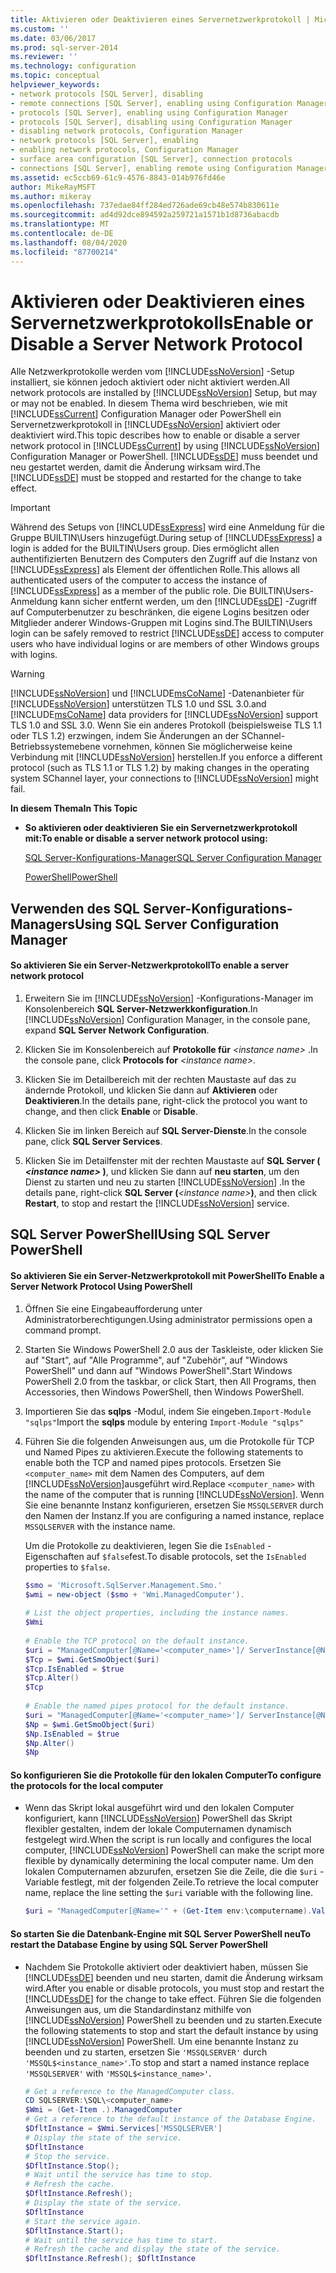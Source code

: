 ```yaml
---
title: Aktivieren oder Deaktivieren eines Servernetzwerkprotokoll | Microsoft-Dokumentation
ms.custom: ''
ms.date: 03/06/2017
ms.prod: sql-server-2014
ms.reviewer: ''
ms.technology: configuration
ms.topic: conceptual
helpviewer_keywords:
- network protocols [SQL Server], disabling
- remote connections [SQL Server], enabling using Configuration Manager
- protocols [SQL Server], enabling using Configuration Manager
- protocols [SQL Server], disabling using Configuration Manager
- disabling network protocols, Configuration Manager
- network protocols [SQL Server], enabling
- enabling network protocols, Configuration Manager
- surface area configuration [SQL Server], connection protocols
- connections [SQL Server], enabling remote using Configuration Manager
ms.assetid: ec5ccb69-61c9-4576-8843-014b976fd46e
author: MikeRayMSFT
ms.author: mikeray
ms.openlocfilehash: 737edae84ff284ed726ade69cb48e574b830611e
ms.sourcegitcommit: ad4d92dce894592a259721a1571b1d8736abacdb
ms.translationtype: MT
ms.contentlocale: de-DE
ms.lasthandoff: 08/04/2020
ms.locfileid: "87700214"
---
```

# <a name="enable-or-disable-a-server-network-protocol"></a><span data-ttu-id="32f36-102">Aktivieren oder Deaktivieren eines Servernetzwerkprotokolls</span><span class="sxs-lookup"><span data-stu-id="32f36-102">Enable or Disable a Server Network Protocol</span></span>
  <span data-ttu-id="32f36-103">Alle Netzwerkprotokolle werden vom [!INCLUDE[ssNoVersion](../../includes/ssnoversion-md.md)] -Setup installiert, sie können jedoch aktiviert oder nicht aktiviert werden.</span><span class="sxs-lookup"><span data-stu-id="32f36-103">All network protocols are installed by [!INCLUDE[ssNoVersion](../../includes/ssnoversion-md.md)] Setup, but may or may not be enabled.</span></span> <span data-ttu-id="32f36-104">In diesem Thema wird beschrieben, wie mit [!INCLUDE[ssCurrent](../../includes/sscurrent-md.md)] Configuration Manager oder PowerShell ein Servernetzwerkprotokoll in [!INCLUDE[ssNoVersion](../../includes/ssnoversion-md.md)] aktiviert oder deaktiviert wird.</span><span class="sxs-lookup"><span data-stu-id="32f36-104">This topic describes how to enable or disable a server network protocol in [!INCLUDE[ssCurrent](../../includes/sscurrent-md.md)] by using [!INCLUDE[ssNoVersion](../../includes/ssnoversion-md.md)] Configuration Manager or PowerShell.</span></span> <span data-ttu-id="32f36-105">[!INCLUDE[ssDE](../../includes/ssde-md.md)] muss beendet und neu gestartet werden, damit die Änderung wirksam wird.</span><span class="sxs-lookup"><span data-stu-id="32f36-105">The [!INCLUDE[ssDE](../../includes/ssde-md.md)] must be stopped and restarted for the change to take effect.</span></span>  
  
> [!IMPORTANT]  
>  <span data-ttu-id="32f36-106">Während des Setups von [!INCLUDE[ssExpress](../../includes/ssexpress-md.md)] wird eine Anmeldung für die Gruppe BUILTIN\Users hinzugefügt.</span><span class="sxs-lookup"><span data-stu-id="32f36-106">During setup of [!INCLUDE[ssExpress](../../includes/ssexpress-md.md)] a login is added for the BUILTIN\Users group.</span></span> <span data-ttu-id="32f36-107">Dies ermöglicht allen authentifizierten Benutzern des Computers den Zugriff auf die Instanz von [!INCLUDE[ssExpress](../../includes/ssexpress-md.md)] als Element der öffentlichen Rolle.</span><span class="sxs-lookup"><span data-stu-id="32f36-107">This allows all authenticated users of the computer to access the instance of [!INCLUDE[ssExpress](../../includes/ssexpress-md.md)] as a member of the public role.</span></span> <span data-ttu-id="32f36-108">Die BUILTIN\Users-Anmeldung kann sicher entfernt werden, um den [!INCLUDE[ssDE](../../includes/ssde-md.md)] -Zugriff auf Computerbenutzer zu beschränken, die eigene Logins besitzen oder Mitglieder anderer Windows-Gruppen mit Logins sind.</span><span class="sxs-lookup"><span data-stu-id="32f36-108">The BUILTIN\Users login can be safely removed to restrict [!INCLUDE[ssDE](../../includes/ssde-md.md)] access to computer users who have individual logins or are members of other Windows groups with logins.</span></span>  
  
> [!WARNING]  
>  [!INCLUDE[ssNoVersion](../../includes/ssnoversion-md.md)] <span data-ttu-id="32f36-109">und [!INCLUDE[msCoName](../../includes/msconame-md.md)] -Datenanbieter für [!INCLUDE[ssNoVersion](../../includes/ssnoversion-md.md)] unterstützen TLS 1.0 und SSL 3.0.</span><span class="sxs-lookup"><span data-stu-id="32f36-109">and [!INCLUDE[msCoName](../../includes/msconame-md.md)] data providers for [!INCLUDE[ssNoVersion](../../includes/ssnoversion-md.md)] support TLS 1.0 and SSL 3.0.</span></span> <span data-ttu-id="32f36-110">Wenn Sie ein anderes Protokoll (beispielsweise TLS 1.1 oder TLS 1.2) erzwingen, indem Sie Änderungen an der SChannel-Betriebssystemebene vornehmen, können Sie möglicherweise keine Verbindung mit [!INCLUDE[ssNoVersion](../../includes/ssnoversion-md.md)] herstellen.</span><span class="sxs-lookup"><span data-stu-id="32f36-110">If you enforce a different protocol (such as TLS 1.1 or TLS 1.2) by making changes in the operating system SChannel layer, your connections to [!INCLUDE[ssNoVersion](../../includes/ssnoversion-md.md)] might fail.</span></span>  
  
 <span data-ttu-id="32f36-111">**In diesem Thema**</span><span class="sxs-lookup"><span data-stu-id="32f36-111">**In This Topic**</span></span>  
  
-   <span data-ttu-id="32f36-112">**So aktivieren oder deaktivieren Sie ein Servernetzwerkprotokoll mit:**</span><span class="sxs-lookup"><span data-stu-id="32f36-112">**To enable or disable a server network protocol using:**</span></span>  
  
     [<span data-ttu-id="32f36-113">SQL Server-Konfigurations-Manager</span><span class="sxs-lookup"><span data-stu-id="32f36-113">SQL Server Configuration Manager</span></span>](#SSMSProcedure)  
  
     [<span data-ttu-id="32f36-114">PowerShell</span><span class="sxs-lookup"><span data-stu-id="32f36-114">PowerShell</span></span>](#PowerShellProcedure)  
  
##  <a name="using-sql-server-configuration-manager"></a><a name="SSMSProcedure"></a> <span data-ttu-id="32f36-115">Verwenden des SQL Server-Konfigurations-Managers</span><span class="sxs-lookup"><span data-stu-id="32f36-115">Using SQL Server Configuration Manager</span></span>  
  
#### <a name="to-enable-a-server-network-protocol"></a><span data-ttu-id="32f36-116">So aktivieren Sie ein Server-Netzwerkprotokoll</span><span class="sxs-lookup"><span data-stu-id="32f36-116">To enable a server network protocol</span></span>  
  
1.  <span data-ttu-id="32f36-117">Erweitern Sie im [!INCLUDE[ssNoVersion](../../includes/ssnoversion-md.md)] -Konfigurations-Manager im Konsolenbereich **SQL Server-Netzwerkkonfiguration**.</span><span class="sxs-lookup"><span data-stu-id="32f36-117">In [!INCLUDE[ssNoVersion](../../includes/ssnoversion-md.md)] Configuration Manager, in the console pane, expand **SQL Server  Network Configuration**.</span></span>  
  
2.  <span data-ttu-id="32f36-118">Klicken Sie im Konsolenbereich auf **Protokolle für** *\<instance name>* .</span><span class="sxs-lookup"><span data-stu-id="32f36-118">In the console pane, click **Protocols for** *\<instance name>*.</span></span>  
  
3.  <span data-ttu-id="32f36-119">Klicken Sie im Detailbereich mit der rechten Maustaste auf das zu ändernde Protokoll, und klicken Sie dann auf **Aktivieren** oder **Deaktivieren**.</span><span class="sxs-lookup"><span data-stu-id="32f36-119">In the details pane, right-click the protocol you want to change, and then click **Enable** or **Disable**.</span></span>  
  
4.  <span data-ttu-id="32f36-120">Klicken Sie im linken Bereich auf **SQL Server-Dienste**.</span><span class="sxs-lookup"><span data-stu-id="32f36-120">In the console pane, click **SQL Server Services**.</span></span>  
  
5.  <span data-ttu-id="32f36-121">Klicken Sie im Detailfenster mit der rechten Maustaste auf **SQL Server ( ***\<instance name>*** )**, und klicken Sie dann auf **neu starten**, um den Dienst zu starten und neu zu starten [!INCLUDE[ssNoVersion](../../includes/ssnoversion-md.md)] .</span><span class="sxs-lookup"><span data-stu-id="32f36-121">In the details pane, right-click **SQL Server (***\<instance name>***)**, and then click **Restart**, to stop and restart the [!INCLUDE[ssNoVersion](../../includes/ssnoversion-md.md)] service.</span></span>  
  
##  <a name="using-sql-server-powershell"></a><a name="PowerShellProcedure"></a> <span data-ttu-id="32f36-122">SQL Server PowerShell</span><span class="sxs-lookup"><span data-stu-id="32f36-122">Using SQL Server PowerShell</span></span>  
  
#### <a name="to-enable-a-server-network-protocol-using-powershell"></a><span data-ttu-id="32f36-123">So aktivieren Sie ein Server-Netzwerkprotokoll mit PowerShell</span><span class="sxs-lookup"><span data-stu-id="32f36-123">To Enable a Server Network Protocol Using PowerShell</span></span>  
  
1.  <span data-ttu-id="32f36-124">Öffnen Sie eine Eingabeaufforderung unter Administratorberechtigungen.</span><span class="sxs-lookup"><span data-stu-id="32f36-124">Using administrator permissions open a command prompt.</span></span>  
  
2.  <span data-ttu-id="32f36-125">Starten Sie Windows PowerShell 2.0 aus der Taskleiste, oder klicken Sie auf "Start", auf "Alle Programme", auf "Zubehör", auf "Windows PowerShell" und dann auf "Windows PowerShell".</span><span class="sxs-lookup"><span data-stu-id="32f36-125">Start Windows PowerShell 2.0 from the taskbar, or click Start, then All Programs, then Accessories, then Windows PowerShell, then Windows PowerShell.</span></span>  
  
3.  <span data-ttu-id="32f36-126">Importieren Sie das **sqlps** -Modul, indem Sie eingeben.`Import-Module "sqlps"`</span><span class="sxs-lookup"><span data-stu-id="32f36-126">Import the **sqlps** module by entering `Import-Module "sqlps"`</span></span>  
  
4.  <span data-ttu-id="32f36-127">Führen Sie die folgenden Anweisungen aus, um die Protokolle für TCP und Named Pipes zu aktivieren.</span><span class="sxs-lookup"><span data-stu-id="32f36-127">Execute the following statements to enable both the TCP and named pipes protocols.</span></span> <span data-ttu-id="32f36-128">Ersetzen Sie `<computer_name>` mit dem Namen des Computers, auf dem [!INCLUDE[ssNoVersion](../../includes/ssnoversion-md.md)]ausgeführt wird.</span><span class="sxs-lookup"><span data-stu-id="32f36-128">Replace `<computer_name>` with the name of the computer that is running [!INCLUDE[ssNoVersion](../../includes/ssnoversion-md.md)].</span></span> <span data-ttu-id="32f36-129">Wenn Sie eine benannte Instanz konfigurieren, ersetzen Sie `MSSQLSERVER` durch den Namen der Instanz.</span><span class="sxs-lookup"><span data-stu-id="32f36-129">If you are configuring a named instance, replace `MSSQLSERVER` with the instance name.</span></span>  
  
     <span data-ttu-id="32f36-130">Um die Protokolle zu deaktivieren, legen Sie die `IsEnabled` -Eigenschaften auf `$false`fest.</span><span class="sxs-lookup"><span data-stu-id="32f36-130">To disable protocols, set the `IsEnabled` properties to `$false`.</span></span>  
  
    ```powershell
    $smo = 'Microsoft.SqlServer.Management.Smo.'  
    $wmi = new-object ($smo + 'Wmi.ManagedComputer').  
  
    # List the object properties, including the instance names.  
    $Wmi  
  
    # Enable the TCP protocol on the default instance.  
    $uri = "ManagedComputer[@Name='<computer_name>']/ ServerInstance[@Name='MSSQLSERVER']/ServerProtocol[@Name='Tcp']"  
    $Tcp = $wmi.GetSmoObject($uri)  
    $Tcp.IsEnabled = $true  
    $Tcp.Alter()  
    $Tcp  
  
    # Enable the named pipes protocol for the default instance.  
    $uri = "ManagedComputer[@Name='<computer_name>']/ ServerInstance[@Name='MSSQLSERVER']/ServerProtocol[@Name='Np']"  
    $Np = $wmi.GetSmoObject($uri)  
    $Np.IsEnabled = $true  
    $Np.Alter()  
    $Np  
    ```  
  
#### <a name="to-configure-the-protocols-for-the-local-computer"></a><span data-ttu-id="32f36-131">So konfigurieren Sie die Protokolle für den lokalen Computer</span><span class="sxs-lookup"><span data-stu-id="32f36-131">To configure the protocols for the local computer</span></span>  
  
-   <span data-ttu-id="32f36-132">Wenn das Skript lokal ausgeführt wird und den lokalen Computer konfiguriert, kann [!INCLUDE[ssNoVersion](../../includes/ssnoversion-md.md)] PowerShell das Skript flexibler gestalten, indem der lokale Computernamen dynamisch festgelegt wird.</span><span class="sxs-lookup"><span data-stu-id="32f36-132">When the script is run locally and configures the local computer, [!INCLUDE[ssNoVersion](../../includes/ssnoversion-md.md)] PowerShell can make the script more flexible by dynamically determining the local computer name.</span></span> <span data-ttu-id="32f36-133">Um den lokalen Computernamen abzurufen, ersetzen Sie die Zeile, die die `$uri` -Variable festlegt, mit der folgenden Zeile.</span><span class="sxs-lookup"><span data-stu-id="32f36-133">To retrieve the local computer name, replace the line setting the `$uri` variable with the following line.</span></span>  
  
    ```powershell
    $uri = "ManagedComputer[@Name='" + (Get-Item env:\computername).Value + "']/ServerInstance[@Name='MSSQLSERVER']/ServerProtocol[@Name='Tcp']"  
    ```  
  
#### <a name="to-restart-the-database-engine-by-using-sql-server-powershell"></a><span data-ttu-id="32f36-134">So starten Sie die Datenbank-Engine mit SQL Server PowerShell neu</span><span class="sxs-lookup"><span data-stu-id="32f36-134">To restart the Database Engine by using SQL Server PowerShell</span></span>  
  
-   <span data-ttu-id="32f36-135">Nachdem Sie Protokolle aktiviert oder deaktiviert haben, müssen Sie [!INCLUDE[ssDE](../../includes/ssde-md.md)] beenden und neu starten, damit die Änderung wirksam wird.</span><span class="sxs-lookup"><span data-stu-id="32f36-135">After you enable or disable protocols, you must stop and restart the [!INCLUDE[ssDE](../../includes/ssde-md.md)] for the change to take effect.</span></span> <span data-ttu-id="32f36-136">Führen Sie die folgenden Anweisungen aus, um die Standardinstanz mithilfe von [!INCLUDE[ssNoVersion](../../includes/ssnoversion-md.md)] PowerShell zu beenden und zu starten.</span><span class="sxs-lookup"><span data-stu-id="32f36-136">Execute the following statements to stop and start the default instance by using [!INCLUDE[ssNoVersion](../../includes/ssnoversion-md.md)] PowerShell.</span></span> <span data-ttu-id="32f36-137">Um eine benannte Instanz zu beenden und zu starten, ersetzen Sie `'MSSQLSERVER'` durch `'MSSQL$<instance_name>'`.</span><span class="sxs-lookup"><span data-stu-id="32f36-137">To stop and start a named instance replace `'MSSQLSERVER'` with `'MSSQL$<instance_name>'`.</span></span>  
  
    ```powershell
    # Get a reference to the ManagedComputer class.  
    CD SQLSERVER:\SQL\<computer_name>  
    $Wmi = (Get-Item .).ManagedComputer  
    # Get a reference to the default instance of the Database Engine.  
    $DfltInstance = $Wmi.Services['MSSQLSERVER']  
    # Display the state of the service.  
    $DfltInstance  
    # Stop the service.  
    $DfltInstance.Stop();  
    # Wait until the service has time to stop.  
    # Refresh the cache.  
    $DfltInstance.Refresh();   
    # Display the state of the service.  
    $DfltInstance  
    # Start the service again.  
    $DfltInstance.Start();  
    # Wait until the service has time to start.  
    # Refresh the cache and display the state of the service.  
    $DfltInstance.Refresh(); $DfltInstance  
    ```  
